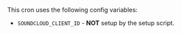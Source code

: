 This cron uses the following config variables:

- `SOUNDCLOUD_CLIENT_ID` - **NOT** setup by the setup script.
